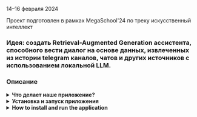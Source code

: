 14–16 февраля 2024 

Проект подготовлен в рамках MegaSchool'24 по треку искусственный интеллект

### Идея: создать Retrieval-Augmented Generation ассистента, способного вести диалог на основе  данных, извлеченных из истории telegram каналов, чатов и других источников с использованием локальной LLM.

### Описание

<details><summary><b>Что делает наше приложение?</b></summary>

- [Видео-демонстрация](https://drive.google.com/file/d/18JUK7K6xzXk3STs3g2sm5rz1H2a4ktrk/view?usp=sharing)
- [Примеры ответов](https://github.com/alexiv-tn65/MegaSchool-24/blob/main/images/example.png)
</details>

<details><summary><b>Установка и запуск приложения</b></summary>

- склонируйте репозиторий  `git clone https://github.com/alexiv-tn65/MegaSchool-24.git`
- установите зависимости  `pip install -r requirements.txt`
- скачайте (экспортируйте) историю чата или телеграм канала  в файл *.json, как показано на картинке ![Alt text](https://github.com/alexiv-tn65/MegaSchool-24/blob/main/images/export_telegram_history.png)
- [Видео-демонстрация подготовки фаила](https://drive.google.com/file/d/1wklGH_8Op8Kk2k9KD2XjNWOMw_UBZXaA/view?usp=sharing)
- назовем этот файл `result.json`
- сгенерируйте фаил `preprocessed_data.pkl` из  `result.json`, выполнив в командной строке: `python -m file_preparation path\to\your\result.json`
- например: `python -m file_preparation examples\result.json`
- запустите приложение командой:  `python3 run_app.py`
</details>


<details><summary><b> How to install and run the application</b></summary>

### What do you need? 
1. Python 3.11 (Tested with Python 3.11.8)
2. Сhat history from telegram or other sources
3. A [Llama.cpp](https://github.com/ggerganov/llama.cpp) supported model in your local system

HOW TO INSTALL
1) clone this repo  `git clone https://github.com/alexiv-tn65/MegaSchool-24.git`
2) install requirements.  `pip install -r requirements.txt`


HOW TO RUN
1) download (export) chat history from telegram to *.json file as shown in the picture,\
   let's call this file `result.json`
2) generate a file `preprocessed_data.pkl` from `result.json`,\
   run the command:\
   python -m file_preparation path\to\your\result.json \
   example:\
   python -m file_preparation examples\result.json

3) move your LL model file in *.gguf format  to `models\`
4) set the environment variable **MODEL_PATH** to your model:\
   export MODEL_PATH=/path/to/your/model/file

5) start: python3 run_app.py

</details>
